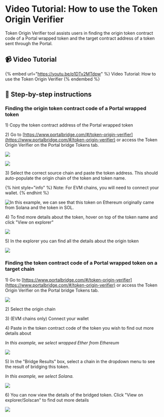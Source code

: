 # Video Tutorial: How to use the Token Origin Verifier

Token Origin Verifier tool assists users in finding the origin token contract code of a Portal wrapped token and the target contract address of a token sent through the Portal.&#x20;

## 📹 Video Tutorial

{% embed url="https://youtu.be/p1DTv2MTdpw" %}
Video Tutorial: How to use the Token Origin Verifier
{% endembed %}

## 📖 Step-by-step instructions

### Finding the origin token contract code of a Portal wrapped token&#x20;

1\) Copy the token contract address of the Portal wrapped token &#x20;

2\) Go to [https://www.portalbridge.com/#/token-origin-verifier](https://www.portalbridge.com/#/token-origin-verifier) or access the Token Origin Verifier on the Portal bridge Tokens tab.&#x20;

![](<../.gitbook/assets/archive/Screen Shot 2022-06-09 at 10.44.32 pm.png>)

![](<../.gitbook/assets/archive/Screen Shot 2022-06-09 at 10.45.58 pm.png>)

3\) Select the correct source chain and paste the token address. This should auto-populate the origin chain of the token and token name. &#x20;

{% hint style="info" %}
Note: For EVM chains, you will need to connect your wallet.&#x20;
{% endhint %}

![In this example, we can see that this token on Ethereum originally came from Solana and the token in SOL. ](<../.gitbook/assets/archive/Screen Shot 2022-06-09 at 10.53.21 pm.png>)



4\) To find more details about the token, hover on top of the token name and click "View on explorer"

![](<../.gitbook/assets/archive/Screen Shot 2022-06-09 at 10.55.37 pm.png>)

5\) In the explorer you can find all the details about the origin token

![](<../.gitbook/assets/archive/Screen Shot 2022-06-14 at 2.41.17 pm.png>)



### Finding the token contract code of a Portal wrapped token on a target chain

1\) Go to [https://www.portalbridge.com/#/token-origin-verifier](https://www.portalbridge.com/#/token-origin-verifier) or access the Token Origin Verifier on the Portal bridge Tokens tab.&#x20;

![](<../.gitbook/assets/archive/Screen Shot 2022-06-14 at 2.49.56 pm.png>)

2\) Select the origin chain&#x20;

3\) (EVM chains only) Connect your wallet&#x20;

4\) Paste in the token contract code of the token you wish to find out more details about&#x20;

_In this example, we select wrapped Ether from Ethereum_&#x20;

![](<../.gitbook/assets/archive/Screen Shot 2022-06-14 at 2.54.48 pm.png>)

5\) In the "Bridge Results" box,  select a chain in the dropdown menu to see the result of bridging this token.

_In this example, we select Solana._&#x20;

![](<../.gitbook/assets/archive/Screen Shot 2022-06-14 at 2.57.41 pm.png>)

6\) You can now view the details of the bridged token. Click "View on explorer/Solscan" to find out more details

![](<../.gitbook/assets/archive/Screen Shot 2022-06-14 at 3.00.20 pm.png>)
